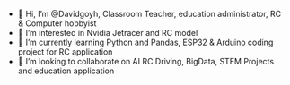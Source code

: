 - 👋 Hi, I’m @Davidgoyh, Classroom Teacher, education administrator, RC & Computer hobbyist 
- 👀 I’m interested in Nvidia Jetracer and RC model
- 🌱 I’m currently learning Python and Pandas, ESP32 & Arduino coding project for RC application
- 💞️ I’m looking to collaborate on AI RC Driving, BigData, STEM Projects and education application

<!---
Davidgoyh/Davidgoyh is a ✨ special ✨ repository because its `README.md` (this file) appears on your GitHub profile.
You can click the Preview link to take a look at your changes.
--->
